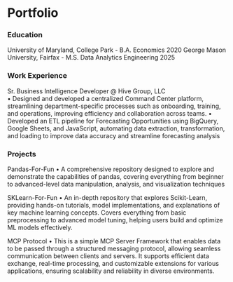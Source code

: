# Portfolio

### Education
University of Maryland, College Park - B.A. Economics 2020
George Mason University, Fairfax - M.S. Data Analytics Engineering 2025

### Work Experience
Sr. Business Intelligence Developer @ Hive Group, LLC<br>
• Designed and developed a centralized Command Center platform, streamlining department-specific processes such as onboarding, training, and operations, improving efficiency and collaboration across teams.
• Developed an ETL pipeline for Forecasting Opportunities using BigQuery, Google Sheets, and JavaScript, automating data extraction, transformation, and loading to improve data accuracy and streamline forecasting analysis

### Projects
Pandas-For-Fun
• A comprehensive repository designed to explore and demonstrate the capabilities of pandas, covering everything from beginner to advanced-level data manipulation, analysis, and visualization techniques

SKLearn-For-Fun
• An in-depth repository that explores Scikit-Learn, providing hands-on tutorials, model implementations, and explanations of key machine learning concepts. Covers everything from basic preprocessing to advanced model tuning, helping users build and optimize ML models effectively.

MCP Protocol
• This is a simple MCP Server Framework that enables data to be passed through a structured messaging protocol, allowing seamless communication between clients and servers. It supports efficient data exchange, real-time processing, and customizable extensions for various applications, ensuring scalability and reliability in diverse environments.
